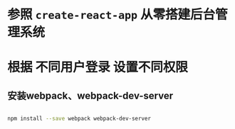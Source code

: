 # 参照 `create-react-app` 从零搭建后台管理系统

# 根据 不同用户登录 设置不同权限

## 安装webpack、webpack-dev-server

```bash

npm install --save webpack webpack-dev-server

```